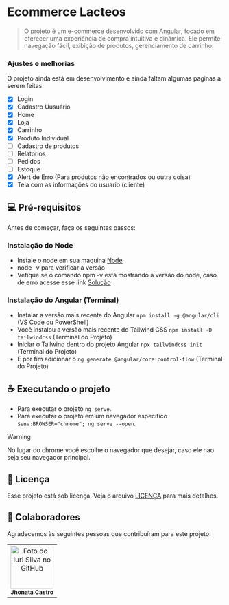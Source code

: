 # Ecommerce Lacteos 

> O projeto é um e-commerce desenvolvido com Angular, focado em oferecer uma experiência de compra intuitiva e dinâmica. Ele permite navegação fácil, exibição de produtos, gerenciamento de carrinho.

### Ajustes e melhorias

O projeto ainda está em desenvolvimento e ainda faltam algumas paginas a serem feitas:

- [x] Login
- [x] Cadastro Uusuário
- [x] Home
- [x] Loja
- [x] Carrinho
- [x] Produto Individual
- [ ] Cadastro de produtos
- [ ] Relatorios
- [ ] Pedidos
- [ ] Estoque
- [x] Alert de Erro (Para produtos não encontrados ou outra coisa)
- [x] Tela com as informações do usuario (cliente)

## 💻 Pré-requisitos

Antes de começar, faça os seguintes passos:

### Instalação do Node
- Instale o node em sua maquina [Node](https://nodejs.org/en/download)
- node -v para verificar a versão
- Vefique se o comando npm -v está mostrando a versão do node, caso de erro acesse esse link [Solução](https://chatgpt.com/share/67b743c1-a9e0-800b-80a0-0f745c921efc)

### Instalação do Angular (Terminal)
- Instalar a versão mais recente do Angular `npm install -g @angular/cli` (VS Code ou PowerShell)
- Você instalou a versão mais recente do Tailwind CSS `npm install -D tailwindcss` (Terminal do Projeto)
- Iniciar o Tailwind dentro do projeto Angular `npx tailwindcss init` (Terminal do Projeto)
- E por fim adicionar o `ng generate @angular/core:control-flow` (Terminal do Projeto)

## ☕ Executando o projeto
- Para executar o projeto `ng serve`.
- Para executar o projeto em um navegador especifico `$env:BROWSER="chrome"; ng serve --open`.

> [!WARNING]  
> No lugar do chrome você escolhe o navegador que desejar, caso ele nao seja seu navegador principal.

## 📝 Licença

Esse projeto está sob licença. Veja o arquivo [LICENÇA](LICENSE.md) para mais detalhes.

## 🤝 Colaboradores

Agradecemos às seguintes pessoas que contribuíram para este projeto:

<table>
  <tr>
    <td align="center">
      <a href="https://github.com/JhonnyBCastro" title="defina o título do link">
        <img src="https://avatars.githubusercontent.com/u/166658525?v=4" width="100px;" alt="Foto do Iuri Silva no GitHub"/><br>
        <sub>
          <b>Jhonata Castro</b>
        </sub>
      </a>
    </td>
  </tr>
</table>
